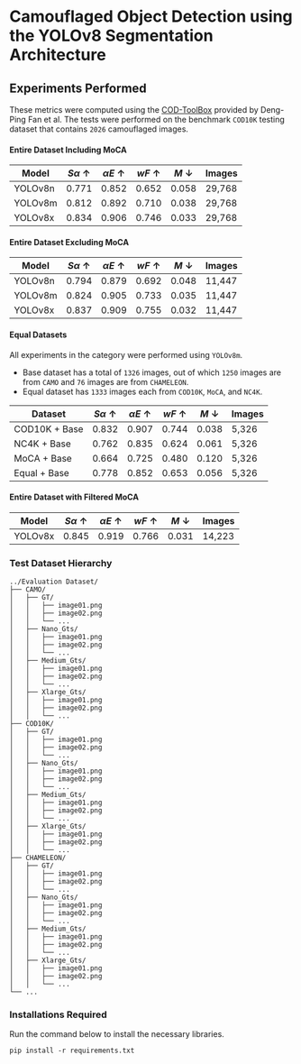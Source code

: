 # Camouflaged Object Detection using the YOLOv8 Segmentation Architecture

## Experiments Performed

These metrics were computed using the [COD-ToolBox](https://github.com/DengPingFan/CODToolbox) provided by Deng-Ping Fan et al. The tests were performed on the benchmark ``COD10K`` testing dataset that contains ``2026`` camouflaged images. 

#### Entire Dataset Including MoCA

| Model | $S\alpha$ &#8593; | $\alpha E$ &#8593; | $wF$ &#8593; | $M$ &#8595; | Images |
| --- | --- | --- | --- | --- | --- |
| YOLOv8n | 0.771 | 0.852 | 0.652 | 0.058 | 29,768 |
| YOLOv8m | 0.812 | 0.892 | 0.710 | 0.038 | 29,768 |
| YOLOv8x | 0.834 | 0.906 | 0.746 | 0.033 | 29,768 |

#### Entire Dataset Excluding MoCA

| Model | $S\alpha$ &#8593; | $\alpha E$ &#8593; | $wF$ &#8593; | $M$ &#8595; | Images |
| --- | --- | --- | --- | --- | --- |
| YOLOv8n | 0.794 | 0.879 | 0.692 | 0.048 | 11,447 |
| YOLOv8m | 0.824 | 0.905 | 0.733 | 0.035 | 11,447 |
| YOLOv8x | 0.837 | 0.909 | 0.755 | 0.032 | 11,447 |

#### Equal Datasets
All experiments in the category were performed using ``YOLOv8m``.

- Base dataset has a total of ``1326`` images, out of which ``1250`` images are from ``CAMO`` and ``76`` images are from ``CHAMELEON``.
- Equal dataset has ``1333`` images each from ``COD10K``, ``MoCA``, and ``NC4K``.

| Dataset | $S\alpha$ &#8593; | $\alpha E$ &#8593; | $wF$ &#8593; | $M$ &#8595; | Images |
| --- | --- | --- | --- | --- | --- |
| COD10K + Base | 0.832 | 0.907 | 0.744 | 0.038 | 5,326 |
| NC4K + Base | 0.762 | 0.835 | 0.624 | 0.061 | 5,326 |
| MoCA + Base | 0.664 | 0.725 | 0.480 | 0.120 | 5,326 |
| Equal + Base| 0.778 | 0.852 | 0.653 | 0.056 | 5,326 |

#### Entire Dataset with Filtered MoCA

| Model | $S\alpha$ &#8593; | $\alpha E$ &#8593; | $wF$ &#8593; | $M$ &#8595; | Images |
| --- | --- | --- | --- | --- | --- |
| YOLOv8x | 0.845 | 0.919 | 0.766 | 0.031 | 14,223 |


### Test Dataset Hierarchy

```
../Evaluation Dataset/   
├── CAMO/           
│   ├── GT/
│   │   ├── image01.png
│   │   ├── image02.png
│   │   └── ...
│   ├── Nano_Gts/        
│   │   ├── image01.png
│   │   ├── image02.png
│   │   └── ...
│   ├── Medium_Gts/        
│   │   ├── image01.png
│   │   ├── image02.png
│   │   └── ...
│   ├── Xlarge_Gts/        
│   │   ├── image01.png
│   │   ├── image02.png
│   │   └── ...
├── COD10K/ 
│   ├── GT/
│   │   ├── image01.png
│   │   ├── image02.png
│   │   └── ...
│   ├── Nano_Gts/        
│   │   ├── image01.png
│   │   ├── image02.png
│   │   └── ...
│   ├── Medium_Gts/        
│   │   ├── image01.png
│   │   ├── image02.png
│   │   └── ...
│   ├── Xlarge_Gts/        
│   │   ├── image01.png
│   │   ├── image02.png
│   │   └── ...
├── CHAMELEON/ 
│   ├── GT/
│   │   ├── image01.png
│   │   ├── image02.png
│   │   └── ...
│   ├── Nano_Gts/        
│   │   ├── image01.png
│   │   ├── image02.png
│   │   └── ...
│   ├── Medium_Gts/        
│   │   ├── image01.png
│   │   ├── image02.png
│   │   └── ...
│   ├── Xlarge_Gts/        
│   │   ├── image01.png
│   │   ├── image02.png
│   │   └── ...
└── ...
```

### Installations Required
Run the command below to install the necessary libraries.
```
pip install -r requirements.txt
```



